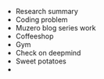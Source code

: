 * Research summary
* Coding problem
* Muzero blog series work
* Coffeeshop
* Gym
* Check on deepmind
* Sweet potatoes
* 